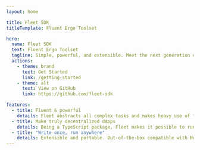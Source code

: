 ```yaml
---
layout: home

title: Fleet SDK
titleTemplate: Fluent Ergo Toolset

hero:
  name: Fleet SDK
  text: Fluent Ergo Toolset
  tagline: Simple, powerful, and extensible. Meet the next generation of Ergo Platform's off-chain SDKs.
  actions:
    - theme: brand
      text: Get Started
      link: /getting-started
    - theme: alt
      text: View on GitHub
      link: https://github.com/fleet-sdk

features:
  - title: Fluent & powerful
    details: Fleet abstracts all complex tasks and makes heavy use of fluent APIs to deliver a great developer experience. Enjoy writing frictionless off-chain code with a pure TypeScript library.
  - title: Make truly decentralized dApps
    details: Being a TypeScript package, Fleet makes it possible to run off-chain code directly in the user's browser. Eliminating the need for backends and can simplify the creation of truly decentralized applications.
  - title: "Write once, run anywhere"
    details: Extensible and portable. Out-of-the-box compatible with Node.js and browser environments.
---
```

